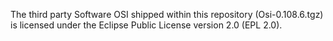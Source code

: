 The third party Software OSI shipped within this repository (Osi-0.108.6.tgz) is licensed under the Eclipse Public License version 2.0 (EPL 2.0).
